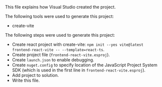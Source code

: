 This file explains how Visual Studio created the project.

The following tools were used to generate this project:
- create-vite

The following steps were used to generate this project:
- Create react project with create-vite: `npm init --yes vite@latest frontend-react-vite -- --template=react-ts`.
- Create project file (`frontend-react-vite.esproj`).
- Create `launch.json` to enable debugging.
- Create `nuget.config` to specify location of the JavaScript Project System SDK (which is used in the first line in `frontend-react-vite.esproj`).
- Add project to solution.
- Write this file.
